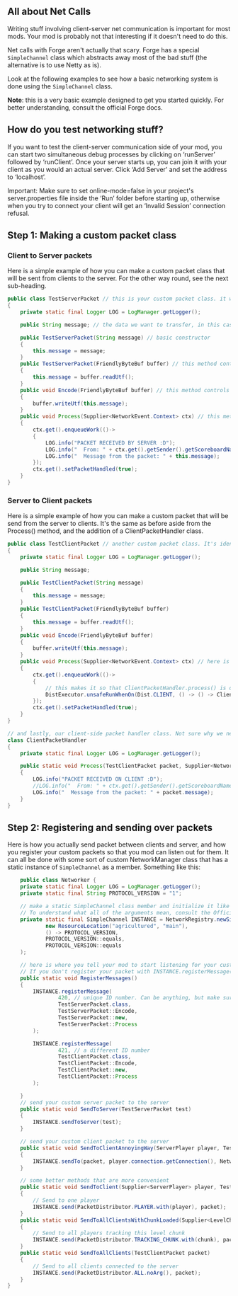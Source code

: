 ## All about Net Calls

Writing stuff involving client-server net communication is important for most mods. Your mod is probably not that interesting if it doesn't need to do this.

Net calls with Forge aren't actually that scary. Forge has a special `SimpleChannel` class which abstracts away most of the bad stuff (the alternative is to use Netty as is).

Look at the following examples to see how a basic networking system is done using the `SimpleChannel` class.

**Note**: this is a very basic example designed to get you started quickly. For better understanding, consult the official Forge docs.

## How do you test networking stuff?

If you want to test the client-server communication side of your mod, you can start two simultaneous debug processes by clicking on ‘runServer’ followed by ‘runClient’. Once your server starts up, you can join it with your client as you would an actual server. Click ‘Add Server’ and set the address to ‘localhost’.

Important: Make sure to set online-mode=false in your project's server.properties file inside the ‘Run’ folder before starting up, otherwise when you try to connect your client will get an ‘Invalid Session’ connection refusal.

## Step 1: Making a custom packet class
### Client to Server packets
Here is a simple example of how you can make a custom packet class that will be sent from clients to the server. For the other way round, see the next sub-heading.

```java
public class TestServerPacket // this is your custom packet class. it will be sent from clients to the server.
{
    private static final Logger LOG = LogManager.getLogger();

    public String message; // the data we want to transfer, in this case a simple string

    public TestServerPacket(String message) // basic constructor
    {
        this.message = message;
    }
    public TestServerPacket(FriendlyByteBuf buffer) // this method controls how the packet is decoded upon arrival. (you might notice it's just a constructor that takes in a FriendlyByteBuf)
    {
        this.message = buffer.readUtf();
    }
    public void Encode(FriendlyByteBuf buffer) // this method controls how the packet is encoded for sending.
    {
        buffer.writeUtf(this.message);
    }
    public void Process(Supplier<NetworkEvent.Context> ctx) // this method controls how the packet is processed by the SERVER.
    {
        ctx.get().enqueueWork(()->
        {
            LOG.info("PACKET RECEIVED BY SERVER :D");
            LOG.info("  From: " + ctx.get().getSender().getScoreboardName());
            LOG.info("  Message from the packet: " + this.message);
        });
        ctx.get().setPacketHandled(true);
    }
}
```

### Server to Client packets
Here is a simple example of how you can make a custom packet that will be send from the server to clients. It's the same as before aside from the Process() method, and the addition of a ClientPacketHandler class.

```java
public class TestClientPacket // another custom packet class. It's identical to the previous packet class aside from the Process() method.
{
    private static final Logger LOG = LogManager.getLogger();

    public String message;

    public TestClientPacket(String message)
    {
        this.message = message;
    }
    public TestClientPacket(FriendlyByteBuf buffer)
    {
        this.message = buffer.readUtf();
    }
    public void Encode(FriendlyByteBuf buffer)
    {
        buffer.writeUtf(this.message);
    }
    public void Process(Supplier<NetworkEvent.Context> ctx) // here is the difference
    {
        ctx.get().enqueueWork(()->
        {
            // this makes it so that ClientPacketHandler.process() is only run when on the client
            DistExecutor.unsafeRunWhenOn(Dist.CLIENT, () -> () -> ClientPacketHandler.Process(this, ctx));
        });
        ctx.get().setPacketHandled(true);
    }
}

// and lastly, our client-side packet handler class. Not sure why we need a custom class for this, but Forge says so
class ClientPacketHandler
{
    private static final Logger LOG = LogManager.getLogger();

    public static void Process(TestClientPacket packet, Supplier<NetworkEvent.Context> ctx) // controls how the packet is processed by the CLIENT.
    {
        LOG.info("PACKET RECEIVED ON CLIENT :D");
        //LOG.info("  From: " + ctx.get().getSender().getScoreboardName());
        LOG.info("  Message from the packet: " + packet.message);
    }
}
```

## Step 2: Registering and sending over packets

Here is how you actually send packet between clients and server, and how you register your custom packets so that you mod can listen out for them.
It can all be done with some sort of custom NetworkManager class that has a static instance of `SimpleChannel` as a member. Something like this:

```java
    public class Networker {
    private static final Logger LOG = LogManager.getLogger();
    private static final String PROTOCOL_VERSION = "1";

    // make a static SimpleChannel class member and initialize it like this.
    // To understand what all of the arguments mean, consult the Official Forge docs.
    private static final SimpleChannel INSTANCE = NetworkRegistry.newSimpleChannel(
            new ResourceLocation("agricultured", "main"),
            () -> PROTOCOL_VERSION,
            PROTOCOL_VERSION::equals,
            PROTOCOL_VERSION::equals
    );

    // here is where you tell your mod to start listening for your custom packet. Make sure you do this for all your custom packets at some point when your mod starts up.
    // If you don't register your packet with INSTANCE.registerMessage(), you will probably get some sort of errors about Unidentified Packets (or maybe nothing will happen)
    public static void RegisterMessages()
    {
        INSTANCE.registerMessage(
                420, // unique ID number. Can be anything, but make sure it's unique to your other Messages or there will probably be issues.
                TestServerPacket.class,
                TestServerPacket::Encode,
                TestServerPacket::new,
                TestServerPacket::Process
        );

        INSTANCE.registerMessage(
                421, // a different ID number
                TestClientPacket.class,
                TestClientPacket::Encode,
                TestClientPacket::new,
                TestClientPacket::Process
        );

    }
    // send your custom server packet to the server
    public static void SendToServer(TestServerPacket test)
    {
        INSTANCE.sendToServer(test);
    }

    // send your custom client packet to the server
    public static void SendToClientAnnoyingWay(ServerPlayer player, TestClientPacket packet) // annoying because it requires you to have an instance of ServerPlayer i think
    {
        INSTANCE.sendTo(packet, player.connection.getConnection(), NetworkDirection.PLAY_TO_CLIENT);
    }

    // some better methods that are more convenient
    public static void SendToClient(Supplier<ServerPlayer> player, TestClientPacket packet)
    {
        // Send to one player
        INSTANCE.send(PacketDistributor.PLAYER.with(player), packet);
    }
    public static void SendToAllClientsWithChunkLoaded(Supplier<LevelChunk> chunk, TestClientPacket packet)
    {
        // Send to all players tracking this level chunk
        INSTANCE.send(PacketDistributor.TRACKING_CHUNK.with(chunk), packet);
    }
    public static void SendToAllClients(TestClientPacket packet)
    {
        // Send to all clients connected to the server
        INSTANCE.send(PacketDistributor.ALL.noArg(), packet);
    }
}
```



